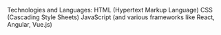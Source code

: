 Technologies and Languages: HTML (Hypertext Markup Language) CSS (Cascading Style Sheets) JavaScript (and various frameworks like React, Angular, Vue.js)
